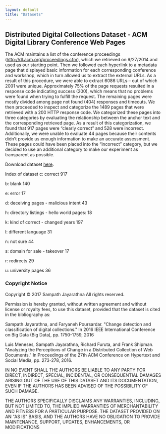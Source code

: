 ```yaml
---
layout: default
title: "Datasets"
---
```


## Distributed Digital Collections Dataset - ACM Digital Library Conference Web Pages

The ACM maintains a list of the conference proceedings (http://dl.acm.org/proceedings.cfm), which we retrieved on 9/27/2014 and used as our starting point. Then we followed each hyperlink to a metadata page that displayed basic information for each corresponding conference and workshop, which in turn allowed us to extract the external URLs. As a result of this procedure, we were able to extract 6086 URLs – out of which 2001 were unique.  Approximately 75% of the page requests resulted in a response code indicating success (200), which means that no problems were found when trying to fulfill the request. The remaining pages were mostly divided among page not found (404) responses and timeouts. We then proceeded to inspect and categorize the 1489 pages that were retrieved with a 200 HTTP response code. We categorized these pages into three categories by evaluating the relationship between the anchor text and the corresponding retrieved page. As a result of this categorization, we found that 917 pages were “clearly correct” and 528 were incorrect. Additionally, we were unable to evaluate 44 pages because their contents didn’t provide us enough information to make an accurate assessment. These pages could have been placed into the “incorrect” category, but we decided to use an additional category to make our experiment as transparent as possible.

Download dataset [here](/dataset/Distributed_Digital_Collections_dataset.zip).

Index of dataset
c: correct 917

b: blank 140

e: error 17

d: deceiving pages - malicious intent 43

h: directory listings - hello world pages:  18

k: kind of correct - changed years 197

l: different language 31

n: not sure 44

s: domain for sale - takeover 17

r: redirects 29

u: university pages 36

### Copyright Notice
Copyright © 2017 Sampath Jayarathna
All rights reserved.

Permission is hereby granted, without written agreement and without license or royalty fees, to use this dataset, provided that the dataset is cited in the bibliography as:

Sampath Jayarathna, and Faryaneh Poursardar. "Change detection and classification of digital collections." In 2016 IEEE International Conference on Big Data (Big Data), pp. 1750-1759, 2016

Luis Meneses, Sampath Jayarathna, Richard Furuta, and Frank Shipman. "Analyzing the Perceptions of Change in a Distributed Collection of Web Documents." In Proceedings of the 27th ACM Conference on Hypertext and Social Media, pp. 273-278, 2016.

IN NO EVENT SHALL THE AUTHORS BE LIABLE TO ANY PARTY FOR DIRECT, INDIRECT, SPECIAL, INCIDENTAL, OR CONSEQUENTIAL DAMAGES ARISING OUT OF THE USE OF THIS DATASET AND ITS DOCUMENTATION, EVEN IF THE AUTHORS HAS BEEN ADVISED OF THE POSSIBILITY OF SUCH DAMAGE.

THE AUTHORS SPECIFICALLY DISCLAIMS ANY WARRANTIES, INCLUDING, BUT NOT LIMITED TO, THE IMPLIED WARRANTIES OF MERCHANTABILITY AND FITNESS FOR A PARTICULAR PURPOSE. THE DATASET PROVIDED ON AN "AS IS" BASIS, AND THE AUTHORS HAVE NO OBLIGATION TO PROVIDE MAINTENANCE, SUPPORT, UPDATES, ENHANCEMENTS, OR MODIFICATIONS